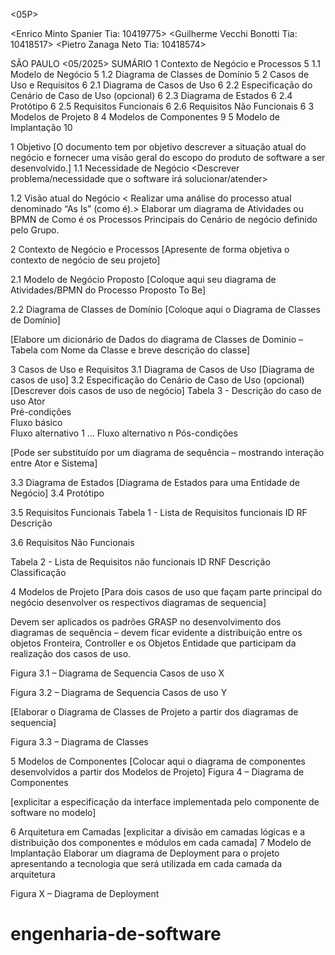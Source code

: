 <PORTARIA FLUIDA>






<Engenharia de Software>

<05P>

<Enrico Minto Spanier     Tia: 10419775>
<Guilherme Vecchi Bonotti Tia: 10418517>
<Pietro Zanaga Neto       Tia: 10418574>










SÃO PAULO
<05/2025> 
SUMÁRIO
1	Contexto de Negócio e Processos	5
1.1	Modelo de Negócio	5
1.2	Diagrama de Classes de Domínio	5
2	Casos de Uso e Requisitos	6
2.1	Diagrama de Casos de Uso	6
2.2	Especificação do Cenário de Caso de Uso (opcional)	6
2.3	Diagrama de Estados	6
2.4	Protótipo	6
2.5	Requisitos Funcionais	6
2.6	Requisitos Não Funcionais	6
3	Modelos de Projeto	8
4	Modelos de Componentes	9
5	Modelo de Implantação	10
 
1	Objetivo
[O documento tem por objetivo descrever a situação atual do negócio e fornecer uma visão geral do escopo do produto de software a ser desenvolvido.]
1.1	Necessidade de Negócio
<Descrever problema/necessidade que o software irá solucionar/atender>

1.2	Visão atual do Negócio
< Realizar uma análise do processo atual denominado “As Is” (como é).> Elaborar um diagrama de Atividades ou BPMN de Como é os Processos Principais do Cenário de negócio definido pelo Grupo.
 
2	Contexto de Negócio e Processos
[Apresente de forma objetiva o contexto de negócio de seu projeto]

2.1	Modelo de Negócio Proposto
[Coloque aqui seu diagrama de Atividades/BPMN do Processo Proposto To Be]

2.2	Diagrama de Classes de Domínio
[Coloque aqui o Diagrama de Classes de Domínio]

[Elabore um dicionário de Dados do diagrama de Classes de Dominio – Tabela com Nome da Classe e breve descrição do classe]


3	Casos de Uso e Requisitos
3.1	Diagrama de Casos de Uso 
[Diagrama de casos de uso]
3.2	Especificação do Cenário de Caso de Uso (opcional)
[Descrever dois casos de uso de negócio]
Tabela 3 - Descrição do caso de uso
Ator	
Pré-condições	
Fluxo básico	
Fluxo alternativo 1	
...	
Fluxo alternativo n	
Pós-condições	

[Pode ser substituído por um diagrama de sequência – mostrando interação entre Ator e Sistema]

3.3	Diagrama de Estados
[Diagrama de Estados para uma Entidade de Negócio]
3.4	Protótipo

3.5	Requisitos Funcionais
Tabela 1 - Lista de Requisitos funcionais
ID RF	Descrição
	
	
	
	

3.6	Requisitos Não Funcionais

Tabela 2 - Lista de Requisitos não funcionais
ID RNF	Descrição	Classificação
		
		
		
		


4	Modelos de Projeto
[Para dois casos de uso que façam parte principal do negócio desenvolver os respectivos diagramas de sequencia]

Devem ser aplicados os padrões GRASP no desenvolvimento dos diagramas de sequência – devem ficar evidente a distribuição entre os objetos Fronteira, Controller e os Objetos Entidade que participam da realização dos casos de uso.

Figura 3.1 – Diagrama de Sequencia Casos de uso X 

Figura 3.2 – Diagrama de Sequencia Casos de uso Y 



[Elaborar o Diagrama de Classes de Projeto a partir dos diagramas de sequencia]

Figura 3.3 – Diagrama de Classes



5	Modelos de Componentes
[Colocar aqui o diagrama de componentes desenvolvidos a partir dos Modelos de Projeto]
Figura 4 – Diagrama de Componentes

[explicitar a especificação da interface implementada pelo componente de software no modelo]

6	Arquitetura em Camadas
[explicitar a divisão em camadas lógicas e a distribuição dos componentes e módulos em cada camada]
7	Modelo de Implantação
Elaborar um diagrama de Deployment para o projeto apresentando a tecnologia que será utilizada em cada camada da arquitetura

Figura X – Diagrama de Deployment
# engenharia-de-software
